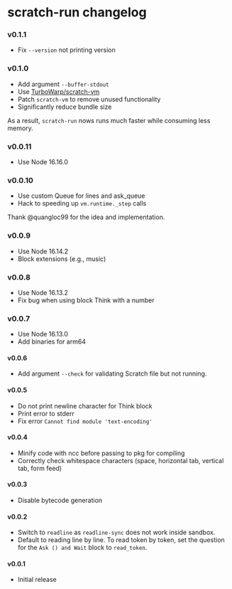 # scratch-run changelog

### v0.1.1

- Fix `--version` not printing version

### v0.1.0

- Add argument `--buffer-stdout`
- Use [TurboWarp/scratch-vm](https://github.com/TurboWarp/scratch-vm)
- Patch `scratch-vm` to remove unused functionality
- Significantly reduce bundle size

As a result, `scratch-run` nows runs much faster while consuming less memory.

### v0.0.11

- Use Node 16.16.0

### v0.0.10

- Use custom Queue for lines and ask_queue
- Hack to speeding up `vm.runtime._step` calls

Thank @quangloc99 for the idea and implementation.

### v0.0.9

- Use Node 16.14.2
- Block extensions (e.g., music)

### v0.0.8

- Use Node 16.13.2
- Fix bug when using block Think with a number

### v0.0.7

- Use Node 16.13.0
- Add binaries for arm64

#### v0.0.6

- Add argument `--check` for validating Scratch file but not running.

#### v0.0.5

- Do not print newline character for Think block
- Print error to stderr
- Fix error `Cannot find module 'text-encoding'`

#### v0.0.4

- Minify code with ncc before passing to pkg for compiling
- Correctly check whitespace characters (space, horizontal tab, vertical tab, form feed)

#### v0.0.3

- Disable bytecode generation

#### v0.0.2

- Switch to `readline` as `readline-sync` does not work inside sandbox.
- Default to reading line by line. To read token by token, set the question for the `Ask () and Wait` block to `read_token`.

#### v0.0.1

- Initial release
